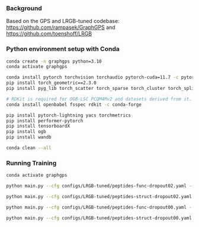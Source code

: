 ### Background

Based on the GPS and LRGB-tuned codebase: https://github.com/rampasek/GraphGPS and https://github.com/toenshoff/LRGB

### Python environment setup with Conda

```bash
conda create -n graphgps python=3.10
conda activate graphgps

conda install pytorch torchvision torchaudio pytorch-cuda=11.7 -c pytorch -c nvidia
pip install torch_geometric==2.3.0
pip install pyg_lib torch_scatter torch_sparse torch_cluster torch_spline_conv -f https://data.pyg.org/whl/torch-2.0.0+cu117.html

# RDKit is required for OGB-LSC PCQM4Mv2 and datasets derived from it.  
conda install openbabel fsspec rdkit -c conda-forge

pip install pytorch-lightning yacs torchmetrics
pip install performer-pytorch
pip install tensorboardX
pip install ogb
pip install wandb

conda clean --all
```


### Running Training
```bash
conda activate graphgps

python main.py --cfg configs/LRGB-tuned/peptides-func-dropout02.yaml --repeat 3 wandb.use False

python main.py --cfg configs/LRGB-tuned/peptides-struct-dropout02.yaml --repeat 3 wandb.use False

python main.py --cfg configs/LRGB-tuned/peptides-func-dropout00.yaml --repeat 3 wandb.use False

python main.py --cfg configs/LRGB-tuned/peptides-struct-dropout00.yaml --repeat 3 wandb.use False
```

